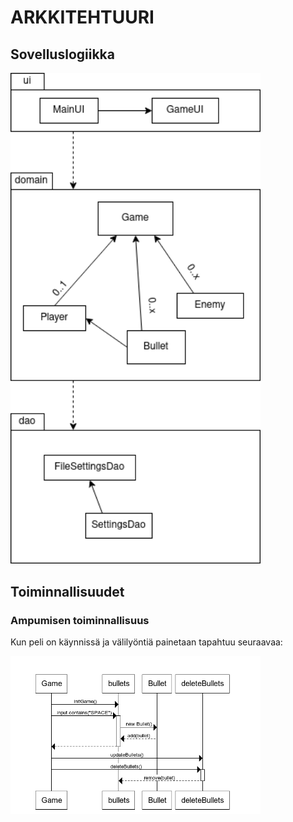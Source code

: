 # ARKKITEHTUURI

## Sovelluslogiikka

<img src="https://raw.githubusercontent.com/Miejo/ot-harjoitustyo/master/dokumentaatio/kuvat/class_diagram.png" width="400">

## Toiminnallisuudet

### Ampumisen toiminnallisuus

Kun peli on käynnissä ja välilyöntiä painetaan tapahtuu seuraavaa:

<img src="https://raw.githubusercontent.com/Miejo/ot-harjoitustyo/master/dokumentaatio/kuvat/shooting_sequence.png" width="400">
